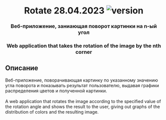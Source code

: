<h1 align="center">Rotate 28.04.2023 <img src="https://img.shields.io/badge/version-v0.1.0-blue" alt="version"></h1> 
<h3 align="center">Веб-приложение, заниающая поворот картинки на n-ый угол</h3>
<h3 align="center">Web application that takes the rotation of the image by the nth corner</h3>
<h2>Описание</h2>
Веб-приложение, поворачивающая картинку по указанному значению угла поворота и показывать результат пользователю, выдавая графики распределения цветов и полученной картинки.
<br><br>
A web application that rotates the image according to the specified value of the rotation angle and shows the result to the user, giving out graphs of the distribution of colors and the resulting image.
<br><br>
